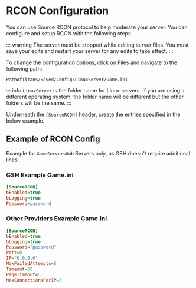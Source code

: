 # RCON Configuration

You can use Source RCON protocol to help moderate your server. You can configure and setup RCON with the following steps.

::: warning
The server must be stopped while editing server files. You must save your edits and restart your server for any edits to take effect.
:::

To change the configuration options, click on Files and navigate to the following path:

`PathofTitans/Saved/Config/LinuxServer/Game.ini`

::: info
`LinuxServer` is the folder name for Linux servers. If you are using a different operating system, the folder name will be different but the other folders will be the same.
:::

Underneath the `[SourceRCON]` header, create the entries specified in the below example.

## Example of RCON Config

Example for `GameServersHub` Servers only, as GSH doesn't require additional lines.

### GSH Example Game.ini
```ini
[SourceRCON]
bEnabled=true
bLogging=true
Password=password
```

### Other Providers Example Game.ini
```ini
[SourceRCON]
bEnabled=true
bLogging=true
Password="password"
Port=0
IP="0.0.0.0"
MaxFailedAttempts=5
Timeout=60
PageTimeout=5
MaxConnectionsPerIP=3
```